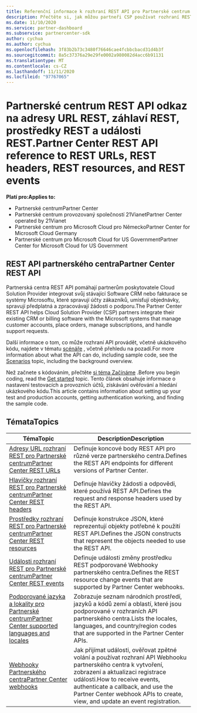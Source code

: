 ```yaml
---
title: Referenční informace k rozhraní REST API pro Partnerské centrum
description: Přečtěte si, jak můžou partneři CSP používat rozhraní REST API služby partner Center k integraci svého softwaru CRM a fakturace se systémy Microsoftu pro lepší správu zákaznických účtů.
ms.date: 11/10/2020
ms.service: partner-dashboard
ms.subservice: partnercenter-sdk
author: cychua
ms.author: cychua
ms.openlocfilehash: 3f83b2b73c3480f76646cae4fcbbcbacd31d4b3f
ms.sourcegitcommit: 8a5c37376a29e29fe0002a980082d4acc6b91131
ms.translationtype: MT
ms.contentlocale: cs-CZ
ms.lasthandoff: 11/11/2020
ms.locfileid: "97767065"
---
```

# <a name="partner-center-rest-api-reference-to-rest-urls-rest-headers-rest-resources-and-rest-events"></a><span data-ttu-id="922c4-103">Partnerské centrum REST API odkaz na adresy URL REST, záhlaví REST, prostředky REST a události REST.</span><span class="sxs-lookup"><span data-stu-id="922c4-103">Partner Center REST API reference to REST URLs, REST headers, REST resources, and REST events</span></span>

<span data-ttu-id="922c4-104">**Platí pro:**</span><span class="sxs-lookup"><span data-stu-id="922c4-104">**Applies to:**</span></span>

- <span data-ttu-id="922c4-105">Partnerské centrum</span><span class="sxs-lookup"><span data-stu-id="922c4-105">Partner Center</span></span>
- <span data-ttu-id="922c4-106">Partnerské centrum provozovaný společností 21Vianet</span><span class="sxs-lookup"><span data-stu-id="922c4-106">Partner Center operated by 21Vianet</span></span>
- <span data-ttu-id="922c4-107">Partnerské centrum pro Microsoft Cloud pro Německo</span><span class="sxs-lookup"><span data-stu-id="922c4-107">Partner Center for Microsoft Cloud Germany</span></span>
- <span data-ttu-id="922c4-108">Partnerské centrum pro Microsoft Cloud for US Government</span><span class="sxs-lookup"><span data-stu-id="922c4-108">Partner Center for Microsoft Cloud for US Government</span></span>

## <a name="partner-center-rest-api"></a><span data-ttu-id="922c4-109">REST API partnerského centra</span><span class="sxs-lookup"><span data-stu-id="922c4-109">Partner Center REST API</span></span>

<span data-ttu-id="922c4-110">Partnerská centra REST API pomáhají partnerům poskytovatele Cloud Solution Provider integrovat svůj stávající Software CRM nebo fakturace se systémy Microsoftu, které spravují účty zákazníků, umísťují objednávky, spravují předplatná a zpracovávají žádosti o podporu.</span><span class="sxs-lookup"><span data-stu-id="922c4-110">The Partner Center REST API helps Cloud Solution Provider (CSP) partners integrate their existing CRM or billing software with the Microsoft systems that manage customer accounts, place orders, manage subscriptions, and handle support requests.</span></span>

<span data-ttu-id="922c4-111">Další informace o tom, co může rozhraní API provádět, včetně ukázkového kódu, najdete v tématu [scénáře](scenarios.md) , včetně přehledu na pozadí.</span><span class="sxs-lookup"><span data-stu-id="922c4-111">For more information about what the API can do, including sample code, see the [Scenarios](scenarios.md) topic, including the background overview.</span></span>

<span data-ttu-id="922c4-112">Než začnete s kódováním, přečtěte [si téma Začínáme](get-started.md) .</span><span class="sxs-lookup"><span data-stu-id="922c4-112">Before you begin coding, read the [Get started](get-started.md) topic.</span></span> <span data-ttu-id="922c4-113">Tento článek obsahuje informace o nastavení testovacích a provozních účtů, získávání ověřování a hledání ukázkového kódu.</span><span class="sxs-lookup"><span data-stu-id="922c4-113">This article contains information about setting up your test and production accounts, getting authentication working, and finding the sample code.</span></span>

## <a name="topics"></a><span data-ttu-id="922c4-114">Témata</span><span class="sxs-lookup"><span data-stu-id="922c4-114">Topics</span></span>

| <span data-ttu-id="922c4-115">Téma</span><span class="sxs-lookup"><span data-stu-id="922c4-115">Topic</span></span> | <span data-ttu-id="922c4-116">Description</span><span class="sxs-lookup"><span data-stu-id="922c4-116">Description</span></span> |
| ----- | ----------- |
| [<span data-ttu-id="922c4-117">Adresy URL rozhraní REST pro Partnerské centrum</span><span class="sxs-lookup"><span data-stu-id="922c4-117">Partner Center REST URLs</span></span>](partner-center-rest-urls.md) | <span data-ttu-id="922c4-118">Definuje koncové body REST API pro různé verze partnerského centra.</span><span class="sxs-lookup"><span data-stu-id="922c4-118">Defines the REST API endpoints for different versions of Partner Center.</span></span> |
| [<span data-ttu-id="922c4-119">Hlavičky rozhraní REST pro Partnerské centrum</span><span class="sxs-lookup"><span data-stu-id="922c4-119">Partner Center REST headers</span></span>](headers.md) | <span data-ttu-id="922c4-120">Definuje hlavičky žádosti a odpovědi, které používá REST API.</span><span class="sxs-lookup"><span data-stu-id="922c4-120">Defines the request and response headers used by the REST API.</span></span> |
| [<span data-ttu-id="922c4-121">Prostředky rozhraní REST pro Partnerské centrum</span><span class="sxs-lookup"><span data-stu-id="922c4-121">Partner Center REST resources</span></span>](partner-center-rest-resources.md) | <span data-ttu-id="922c4-122">Definuje konstrukce JSON, které reprezentují objekty potřebné k použití REST API.</span><span class="sxs-lookup"><span data-stu-id="922c4-122">Defines the JSON constructs that represent the objects needed to use the REST API.</span></span> |
| [<span data-ttu-id="922c4-123">Události rozhraní REST pro Partnerské centrum</span><span class="sxs-lookup"><span data-stu-id="922c4-123">Partner Center REST events</span></span>](partner-center-webhook-events.md) | <span data-ttu-id="922c4-124">Definuje události změny prostředku REST podporované Webhooky partnerského centra.</span><span class="sxs-lookup"><span data-stu-id="922c4-124">Defines the REST resource change events that are supported by Partner Center webhooks.</span></span> |
| [<span data-ttu-id="922c4-125">Podporované jazyka a lokality pro Partnerské centrum</span><span class="sxs-lookup"><span data-stu-id="922c4-125">Partner Center supported languages and locales</span></span>](partner-center-supported-languages-and-locales.md) | <span data-ttu-id="922c4-126">Zobrazuje seznam národních prostředí, jazyků a kódů zemí a oblastí, které jsou podporované v rozhraních API partnerského centra.</span><span class="sxs-lookup"><span data-stu-id="922c4-126">Lists the locales, languages, and country/region codes that are supported in the Partner Center APIs.</span></span> |
| [<span data-ttu-id="922c4-127">Webhooky Partnerského centra</span><span class="sxs-lookup"><span data-stu-id="922c4-127">Partner Center webhooks</span></span>](partner-center-webhooks.md) | <span data-ttu-id="922c4-128">Jak přijímat události, ověřovat zpětné volání a používat rozhraní API Webhooku partnerského centra k vytvoření, zobrazení a aktualizaci registrace události.</span><span class="sxs-lookup"><span data-stu-id="922c4-128">How to receive events, authenticate a callback, and use the Partner Center webhook APIs to create, view, and update an event registration.</span></span> |